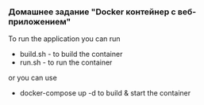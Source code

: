 ### Домашнее задание "Docker контейнер c веб-приложением"

To run the application you can run
- build.sh - to build the container
- run.sh - to run the container

or you can use
- docker-compose up -d to build & start the container
